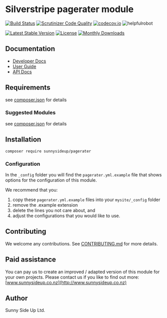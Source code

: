 # Silverstripe pagerater module
[![Build Status](https://travis-ci.org/sunnysideup/silverstripe-pagerater.svg?branch=master)](https://travis-ci.org/sunnysideup/silverstripe-pagerater)
[![Scrutinizer Code Quality](https://scrutinizer-ci.com/g/sunnysideup/silverstripe-pagerater/badges/quality-score.png?b=master)](https://scrutinizer-ci.com/g/sunnysideup/silverstripe-pagerater/?branch=master)
[![codecov.io](https://codecov.io/github/sunnysideup/silverstripe-pagerater/coverage.svg?branch=master)](https://codecov.io/github/sunnysideup/silverstripe-pagerater?branch=master)
![helpfulrobot](https://helpfulrobot.io/sunnysideup/pagerater/badge)

[![Latest Stable Version](https://poser.pugx.org/sunnysideup/pagerater/version)](https://packagist.org/packages/sunnysideup/pagerater)
[![License](https://poser.pugx.org/sunnysideup/pagerater/license)](https://packagist.org/packages/sunnysideup/pagerater)
[![Monthly Downloads](https://poser.pugx.org/sunnysideup/pagerater/d/monthly)](https://packagist.org/packages/sunnysideup/pagerater)


## Documentation



 * [Developer Docs](docs/en/INDEX.md)
 * [User Guide](docs/en/userguide.md)
 * [API Docs](http://docs.ssmods.com/sunnysideup/pagerater)

## Requirements



see [composer.json](composer.json) for details

### Suggested Modules



see [composer.json](composer.json) for details


## Installation


```
composer require sunnysideup/pagerater
```

### Configuration



In the `_config` folder you will find the `pagerater.yml.example`
file that shows options for the configuration of this module.

We recommend that you:

  1. copy these `pagerater.yml.example` files into your
`mysite/_config` folder
  2. remove the .example extension
  3. delete the lines you not care about, and
  4. adjust the configurations that you would like to use.


## Contributing



We welcome any contributions. See [CONTRIBUTING.md](CONTRIBUTING.md) for more details.

## Paid assistance



You can pay us to create an improved / adapted version of this module for your own projects.  Please contact us if you like to find out more: [www.sunnysideup.co.nz](http://www.sunnysideup.co.nz)

## Author



Sunny Side Up Ltd.
